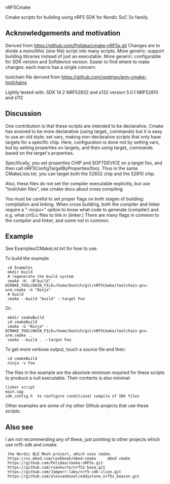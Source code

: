 
nRF5Cmake


Cmake scripts for building using nRF5 SDK for Nordic SoC 5x family.

Acknowledgements and motivation
-

Derived from https://github.com/Polidea/cmake-nRF5x.git
Changes are to divide a monolithic (one file) script into many scripts.
More generic: support building libraries instead of just an executable.
More generic: configurable for SDK version and Softdevice version.
Easier to find where to make changes: each macro has a single concern.

toolchain file derived from https://github.com/vpetrigo/arm-cmake-toolchains

Lightly tested with:
     SDK 14.2
     NRF52832 and s132 version 5.0.1
     NRF52810 and s112

Discussion
-

One contribution is that these scripts are intended to be declarative.
Cmake has evolved to be more declarative (using target_<foo> commands) but it is easy to use an old style: set vars, making non-declarative scripts that only have targets for a specific chip.
Here, configuration is done not by setting vars, but by setting properties on targets, and then using target_<foo> commands based on the target's properties.

Specifically, you set properties CHIP and SOFTDEVICE on a target foo, and then call nRF5ConfigTargetByProperties(foo).
Thus in the same CMakeLists.txt, you can target both the 52832 chip and the 52810 chip.

Also, these files do not set the compiler executable explicitly, but use "toolchain files", see cmake docs about cross compiling.

You must be careful to set proper flags on both stages of building: compilation and linking.  When cross building, both the compiler and linker require a "-mcpu=<foo>" option to know what code to generate (compiler) and e.g. what crt0.c files to link in (linker.)  There are many flags in common to the compiler and linker, and some not in common.


Example
-

See Examples/CMakeList.txt for how to use.

To build the example

     cd Examples
     mkdir build
     # regenerate the build system
     cmake -H. -B"build" -DCMAKE_TOOLCHAIN_FILE=/home/bootch/git/nRF5Cmake/toolchain-gnu-arm.cmake -G "Ninja"
     # build
     cmake --build "build" --target Foo

Or:

     mkdir cmakeBuild
     cd cmakeBuild
     cmake -G "Ninja" -DCMAKE_TOOLCHAIN_FILE=/home/bootch/git/nRF5Cmake/toolchain-gnu-arm.cmake ..
     cmake --build . --target Foo
     
To get more verbose output, touch a source file and then:

     cd cmakeBuild
     ninja -v Foo
     

The files in the example are the absolute minimum required for these scripts to produce a null executable.
Their contents is also minimal:

    linker script
    main.cpp
    sdk_config.h  to configure conditional compile of SDK files

Other examples are some of my other Github projects that use these scripts.

Also see
-

I am not recommending any of these, just pointing to other projects which use nrf5-sdk and cmake.

     the Nordic BLE Mesh project, which uses cmake.
     https://os.mbed.com/cookbook/mbed-cmake     mbed cmake
     https://github.com/Polidea/cmake-nRF5x.git
     https://github.com/ryankurte/nrf52-base.git
     https://github.com/Jumperr-labs/nrf5-sdk-clion.git
     https://github.com/alexvanboxel/eddystone_nrf5x_beacon.git




